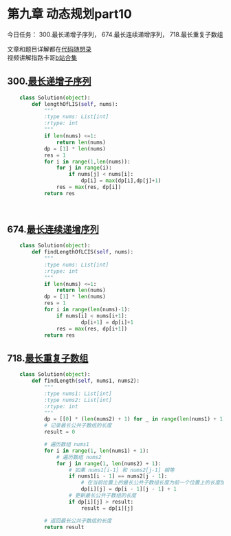 # 第九章 动态规划part10

今日任务： 300.最长递增子序列， 674.最长连续递增序列， 718.最长重复子数组

文章和题目详解都在[代码随想录](https://programmercarl.com/)  
视频讲解指路卡哥[b站合集](https://space.bilibili.com/525438321/channel/collectiondetail?sid=180037)

## 300.[最长递增子序列](https://leetcode.com/problems/longest-increasing-subsequence/)
```python
    class Solution(object):
        def lengthOfLIS(self, nums):
            """
            :type nums: List[int]
            :rtype: int
            """
            if len(nums) <=1:
                return len(nums)
            dp = [1] * len(nums)
            res = 1
            for i in range(1,len(nums)):
                for j in range(i):
                    if nums[j] < nums[i]:
                        dp[i] = max(dp[i],dp[j]+1)
                res = max(res, dp[i])
            return res 
                
   
```

## 674.[最长连续递增序列](https://leetcode.com/problems/longest-continuous-increasing-subsequence/)
```python
    class Solution(object):
        def findLengthOfLCIS(self, nums):
            """
            :type nums: List[int]
            :rtype: int
            """
            if len(nums) <=1:
                return len(nums)
            dp = [1] * len(nums)
            res = 1
            for i in range(len(nums)-1):
                if nums[i] < nums[i+1]:
                        dp[i+1] = dp[i]+1
                res = max(res, dp[i+1])
            return res 

```

## 718.[最长重复子数组](https://leetcode.com/problems/maximum-length-of-repeated-subarray/)
```python
    class Solution(object):
        def findLength(self, nums1, nums2):
            """
            :type nums1: List[int]
            :type nums2: List[int]
            :rtype: int
            """
            dp = [[0] * (len(nums2) + 1) for _ in range(len(nums1) + 1)]
            # 记录最长公共子数组的长度
            result = 0

            # 遍历数组 nums1
            for i in range(1, len(nums1) + 1):
                # 遍历数组 nums2
                for j in range(1, len(nums2) + 1):
                    # 如果 nums1[i-1] 和 nums2[j-1] 相等
                    if nums1[i - 1] == nums2[j - 1]:
                        # 在当前位置上的最长公共子数组长度为前一个位置上的长度加一
                        dp[i][j] = dp[i - 1][j - 1] + 1
                    # 更新最长公共子数组的长度
                    if dp[i][j] > result:
                        result = dp[i][j]

            # 返回最长公共子数组的长度
            return result
            
            
   
```